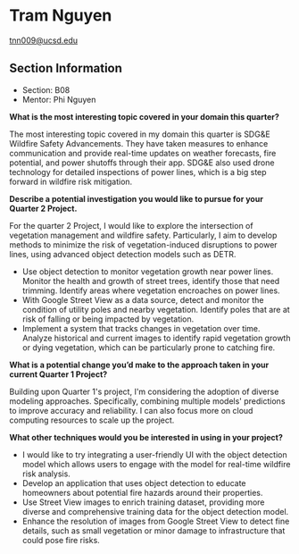 # Tram Nguyen
tnn009@ucsd.edu

## Section Information
- Section: B08
- Mentor: Phi Nguyen

**What is the most interesting topic covered in your domain this quarter?**  

The most interesting topic covered in my domain this quarter is SDG&E Wildfire Safety Advancements. They have taken measures to enhance communication and provide real-time updates on weather forecasts, fire potential, and power shutoffs through their app. SDG&E also used drone technology for detailed inspections of power lines, which is a big step forward in wildfire risk mitigation.


**Describe a potential investigation you would like to pursue for your Quarter 2 Project.**  

For the quarter 2 Project, I would like to explore the intersection of vegetation management and wildfire safety. Particularly, I aim to develop methods to minimize the risk of vegetation-induced disruptions to power lines, using advanced object detection models such as DETR.
- Use object detection to monitor vegetation growth near power lines. Monitor the health and growth of street trees, identify those that need trimming. Identify areas where vegetation encroaches on power lines.
- With Google Street View as a data source, detect and monitor the condition of utility poles and nearby vegetation. Identify poles that are at risk of falling or being impacted by vegetation. 
- Implement a system that tracks changes in vegetation over time. Analyze historical and current images to identify rapid vegetation growth or dying vegetation, which can be particularly prone to catching fire.

**What is a potential change you’d make to the approach taken in your current Quarter 1 Project?**  

Building upon Quarter 1's project, I'm considering the adoption of diverse modeling approaches. Specifically, combining multiple models' predictions to improve accuracy and reliability. I can also focus more on cloud computing resources to scale up the project.

**What other techniques would you be interested in using in your project?**  

- I would like to try integrating a user-friendly UI with the object detection model which allows users to engage with the model for real-time wildfire risk analysis.
- Develop an application that uses object detection to educate homeowners about potential fire hazards around their properties.
- Use Street View images to enrich training dataset, providing more diverse and comprehensive training data for the object detection model.
- Enhance the resolution of images from Google Street View to detect fine details, such as small vegetation or minor damage to infrastructure that could pose fire risks.
